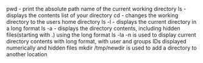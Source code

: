 pwd - print the absolute path name of the current working directory
ls - displays the contents list of your directory 
cd - changes the working directory to the users home directory
ls -l - displays the current directory in a long format
ls -a - displays the directory contents, including hidden files(starting with .) using the long format
ls -la -n is used to display current directory contents with long format, with user and groups IDs displayed numerically and hidden files
mkdir /tmp/newdir is used to add a directory to another location
